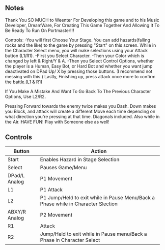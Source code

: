 ## Notes

Thank You SO MUCH to Weenter For Developing this game and to his Music Developer, DreamWare, For Creating This Game Together And Allowing It To Be Ready To Run On Portmaster!!!

Controls:
-You will first Choose Your Stage. You can add hazards(falling rocks and the like) to the game by pressing "Start" on this screen.
While in the Character Select menu, you will make selections using your Attack button (L1/R1). 
-First you Select Character. 
-Then your Color which is changed by left & Right/Y & A. 
-Then you Select Control Options, whether the player is a Human, Easy Bot, or Hard Bot and whether you want jump deactivated on DPad Up/ X by pressing those buttons. (I recommend not messing with this.)
Lastly, Finishing up, press attack once more to confirm the battle.(L1 & R1)

If You Make A Mistake And Want To Go Back To The Previous Character Options, Use L2/R2.

Pressing Forward towards the enemy twice makes you Dash. Down makes you Block, and attack will create a different Move each time depending on what direction you're pressing at that time. Diagonals included. Also while in the Air. HAVE FUN! Play with Someone else as well!

## Controls

| Button | Action |
|--|--| 
|Start|Enables Hazard in Stage Selection|
|Select|Pauses Game/Menu|
|DPad/L Analog|P1 Movement|
|L1|P1 Attack|
|L2|P1 Jump/Held to exit while in Pause Menu/Back a Phase while in Character Slection|
|ABXY/R Analog|P2 Movement|
|R1|Attack|
|R2|Jump/Held to exit while in Pause menu/Back a Phase in Character Select|


